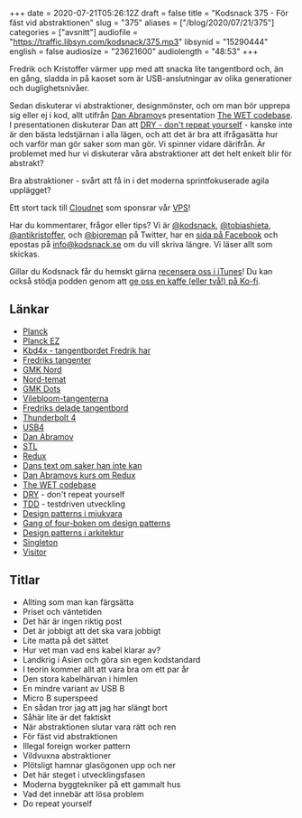 +++
date = 2020-07-21T05:26:12Z
draft = false
title = "Kodsnack 375 - För fäst vid abstraktionen"
slug = "375"
aliases = ["/blog/2020/07/21/375"]
categories = ["avsnitt"]
audiofile = "https://traffic.libsyn.com/kodsnack/375.mp3"
libsynid = "15290444"
english = false
audiosize = "23621600"
audiolength = "48:53" 
+++

Fredrik och Kristoffer värmer upp med att snacka lite tangentbord och, än en gång, sladda in på kaoset som är USB-anslutningar av olika generationer och duglighetsnivåer.

Sedan diskuterar vi abstraktioner, designmönster, och om man bör upprepa sig eller ej i kod, allt utifrån [Dan Abramov](https://overreacted.io/)s presentation [The WET codebase](https://www.deconstructconf.com/2019/dan-abramov-the-wet-codebase). I presentationen diskuterar Dan att [DRY - don't repeat yourself](https://en.wikipedia.org/wiki/Don%27t_repeat_yourself) - kanske inte är den bästa ledstjärnan i alla lägen, och att det är bra att ifrågasätta hur och varför man gör saker som man gör. Vi spinner vidare därifrån. Är problemet med hur vi diskuterar våra abstraktioner att det helt enkelt blir för abstrakt?

Bra abstraktioner - svårt att få in i det moderna sprintfokuserade agila upplägget?

Ett stort tack till [Cloudnet](http://www.cloudnet.se) som sponsrar vår [VPS](http://en.wikipedia.org/wiki/Virtual_private_server)!

Har du kommentarer, frågor eller tips? Vi är [@kodsnack](https://www.twitter.com/kodsnack), [@tobiashieta](https://www.twitter.com/tobiashieta), [@antikristoffer](https://www.twitter.com/antikristoffer), och [@bjoreman](https://www.twitter.com/bjoreman) på Twitter, har en [sida på Facebook](https://www.facebook.com/kodsnack) och epostas på [info@kodsnack.se](mailto:info@kodsnack.se) om du vill skriva längre. Vi läser allt som skickas.

Gillar du Kodsnack får du hemskt gärna [recensera oss i iTunes](http://itunes.apple.com/se/podcast/kodsnack/id561631498?l=en)! Du kan också stödja podden genom att <a href="https://ko-fi.com/kodsnack" rel="payment">ge oss en kaffe (eller två!) på Ko-fi</a>.

## Länkar ##
* [Planck](https://olkb.com/collections/planck)
* [Planck EZ](https://ergodox-ez.com/pages/planck)
* [Kbd4x - tangentbordet Fredrik har](https://bjoreman.com/thoughts/keymapping.html)
* [Fredriks tangenter](https://kbdfans.com/products/pbt-xda-143keys-keycaps-set)
* [GMK Nord](https://candykeys.com/group-buys/gmk-nord)
* [Nord-temat](https://www.nordtheme.com/)
* [GMK Dots](https://candykeys.com/group-buys/gmk-dots)
* [Vilebloom-tangenterna](http://www.mechsupply.co.uk/product/sa-vilebloom)
* [Fredriks delade tangentbord](https://bjoreman.com/thoughts/letsSplit.html)
* [Thunderbolt 4](https://en.wikipedia.org/wiki/Thunderbolt_%28interface%29#Thunderbolt_4)
* [USB4](https://en.wikipedia.org/wiki/USB4)
* [Dan Abramov](https://overreacted.io/)
* [STL](https://en.wikipedia.org/wiki/Standard_Template_Library)
* [Redux](https://en.wikipedia.org/wiki/Redux_%28JavaScript_library%29)
* [Dans text om saker han inte kan](https://overreacted.io/things-i-dont-know-as-of-2018/)
* [Dan Abramovs kurs om Redux](https://egghead.io/courses/getting-started-with-redux)
* [The WET codebase](https://www.deconstructconf.com/2019/dan-abramov-the-wet-codebase)
* [DRY](https://en.wikipedia.org/wiki/Don%27t_repeat_yourself) - don't repeat yourself
* [TDD](https://en.wikipedia.org/wiki/Test-driven_development) - testdriven utveckling
* [Design patterns i mjukvara](https://en.wikipedia.org/wiki/Software_design_pattern)
* [Gang of four-boken om design patterns](https://en.wikipedia.org/wiki/Design_Patterns)
* [Design patterns i arkitektur](https://en.wikipedia.org/wiki/Pattern_%28architecture%29)
* [Singleton](https://en.wikipedia.org/wiki/Singleton_pattern)
* [Visitor](https://en.wikipedia.org/wiki/Visitor_pattern)

## Titlar ##
* Allting som man kan färgsätta
* Priset och väntetiden
* Det här är ingen riktig post
* Det är jobbigt att det ska vara jobbigt
* Lite matta på det sättet
* Hur vet man vad ens kabel klarar av?
* Landkrig i Asien och göra sin egen kodstandard
* I teorin kommer allt att vara bra om ett par år
* Den stora kabelhärvan i himlen
* En mindre variant av USB B
* Micro B superspeed
* En sådan tror jag att jag har slängt bort
* Såhär lite är det faktiskt
* När abstraktionen slutar vara rätt och ren
* För fäst vid abstraktionen
* Illegal foreign worker pattern
* Vildvuxna abstraktioner
* Plötsligt hamnar glasögonen upp och ner
* Det här steget i utvecklingsfasen
* Moderna byggtekniker på ett gammalt hus
* Vad det innebär att lösa problem
* Do repeat yourself